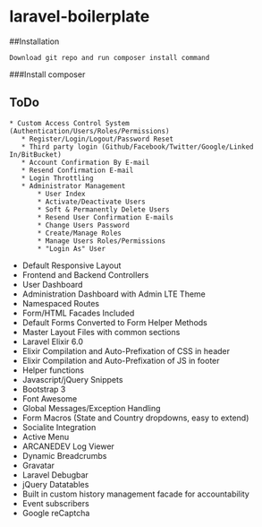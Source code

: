 # laravel-boilerplate


##Installation


	Download git repo and run composer install command


###Install composer



ToDo
------
    * Custom Access Control System (Authentication/Users/Roles/Permissions)
       * Register/Login/Logout/Password Reset
       * Third party login (Github/Facebook/Twitter/Google/Linked In/BitBucket)
       * Account Confirmation By E-mail
       * Resend Confirmation E-mail
       * Login Throttling
       * Administrator Management
           * User Index
           * Activate/Deactivate Users
           * Soft & Permanently Delete Users
           * Resend User Confirmation E-mails
           * Change Users Password
           * Create/Manage Roles
           * Manage Users Roles/Permissions
           * "Login As" User
   * Default Responsive Layout
   * Frontend and Backend Controllers
   * User Dashboard
   * Administration Dashboard with Admin LTE Theme
   * Namespaced Routes
   * Form/HTML Facades Included
   * Default Forms Converted to Form Helper Methods
   * Master Layout Files with common sections
   * Laravel Elixir 6.0
   * Elixir Compilation and Auto-Prefixation of CSS in header
   * Elixir Compilation and Auto-Prefixation of JS in footer
   * Helper functions
   * Javascript/jQuery Snippets
   * Bootstrap 3
   * Font Awesome
   * Global Messages/Exception Handling
   * Form Macros (State and Country dropdowns, easy to extend)
   * Socialite Integration
   * Active Menu
   * ARCANEDEV Log Viewer
   * Dynamic Breadcrumbs
   * Gravatar
   * Laravel Debugbar
   * jQuery Datatables
   * Built in custom history management facade for accountability
   * Event subscribers
   * Google reCaptcha
